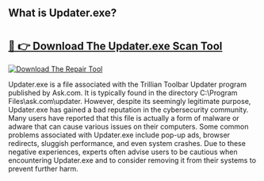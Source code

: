 ## What is Updater.exe? 

# <h2><a href="https://exedetect.com/download.php?Updater.exe">🔗 👉 Download The Updater.exe Scan Tool</a></h2>

[![Download The Repair Tool](https://exedetect.com/download-button.jpg)](https://exedetect.com/download.php?Updater.exe)

Updater.exe is a file associated with the Trillian Toolbar Updater program published by Ask.com. It is typically found in the directory C:\Program Files\ask.com\updater. However, despite its seemingly legitimate purpose, Updater.exe has gained a bad reputation in the cybersecurity community. Many users have reported that this file is actually a form of malware or adware that can cause various issues on their computers. Some common problems associated with Updater.exe include pop-up ads, browser redirects, sluggish performance, and even system crashes. Due to these negative experiences, experts often advise users to be cautious when encountering Updater.exe and to consider removing it from their systems to prevent further harm.